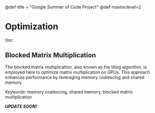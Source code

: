 @def title = "Google Summer of Code Project"
@def maxtoclevel=2

# Optimization 

\toc

## Blocked Matrix Multiplication

The blocked matrix multiplication, also known as the tiling algorithm, is employed here to optimize matrix multiplication on GPUs. This approach enhances performance by leveraging memory coalescing and shared memory.

*Keywords*: memory coalescing, shared memory, blocked matrix multiplication

**_UPDATE SOON!_**